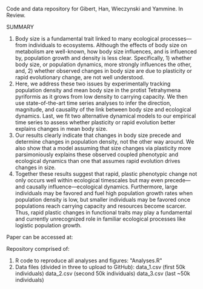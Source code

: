 Code and data repository for Gibert, Han, Wieczynski and Yammine. In Review.

SUMMARY
1. Body size is a fundamental trait linked to many ecological processes—from individuals to ecosystems. Although the effects of body size on metabolism are well-known, how body size influences, and is influenced by, population growth and density is less clear. Specifically, 1) whether body size, or population dynamics, more strongly influences the other, and, 2) whether observed changes in body size are due to plasticity or rapid evolutionary change, are not well understood. 
2. Here, we address these two issues by experimentally tracking population density and mean body size in the protist Tetrahymena pyriformis as it grows from low density to carrying capacity. We then use state-of-the-art time series analyses to infer the direction, magnitude, and causality of the link between body size and ecological dynamics. Last, we fit two alternative dynamical models to our empirical time series to assess whether plasticity or rapid evolution better explains changes in mean body size. 
3. Our results clearly indicate that changes in body size precede and determine changes in population density, not the other way around. We also show that a model assuming that size changes via plasticity more parsimoniously explains these observed coupled phenotypic and ecological dynamics than one that assumes rapid evolution drives changes in size. 
4. Together these results suggest that rapid, plastic phenotypic change not only occurs well within ecological timescales but may even precede—and causally influence—ecological dynamics. Furthermore, large individuals may be favored and fuel high population growth rates when population density is low, but smaller individuals may be favored once populations reach carrying capacity and resources become scarcer. Thus, rapid plastic changes in functional traits may play a fundamental and currently unrecognized role in familiar ecological processes like logistic population growth.


Paper can be accessed at: 

Repository comprised of: 
  1) R code to reproduce all analyses and figures: "Analyses.R" 
  2) Data files (divided in three to upload to GitHub):
        data_1.csv (first 50k individuals)
        data_2.csv  (second 50k individuals)
        data_3.csv  (last ~50k individuals)
